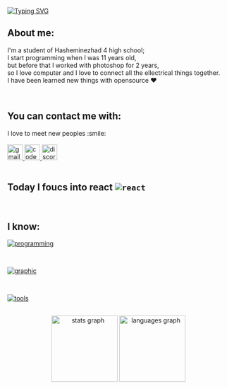 [![Typing SVG](https://readme-typing-svg.demolab.com?size=25&pause=1000&color=64FD02&background=00000000&center=true&vCenter=true&multiline=true&width=500&height=100&lines=Hi+%F0%9F%91%8B;I'm+shayan+a+front-end+developer)](https://git.io/typing-svg)

</div>

## About me:

I'm a student of Hasheminezhad 4 high school;
<br>
I start programming when I was 11 years old,
<br>
but before that I worked with photoshop for 2 years,
<br>
so I love computer and I love to connect all the ellectrical things together.
<br>
I have been learned new things with opensource :heart:

<br>

## You can contact me with:

<div align="left">
  I love to meet new peoples :smile:
  <br>
  <br>
  <a href="mailto:shfqaen@gmail.com" target="_blank">
    <img src="https://img.shields.io/static/v1?message=Gmail&logo=gmail&label=&color=D14836&logoColor=white&labelColor=&style=for-the-badge" height="35" alt="gmail logo"  />
  </a>
  <a href="https://codepen.io/shayanfpg9" target="_blank">
    <img src="https://img.shields.io/static/v1?message=Codepen&logo=codepen&label=&color=000000&logoColor=white&labelColor=&style=for-the-badge" height="35" alt="codepen logo"  />
  </a>
   <a href="https://discordapp.com/users/1077193475906338836" target="_blank">
    <img src="https://img.shields.io/static/v1?message=Discord&logo=discord&label=&logoColor=white&color=5865F2&labelColor=&style=for-the-badge" height="35" alt="discord logo"  />
  </a> 
</div>
<br>

## Today I foucs into **react** <code>![react](https://skillicons.dev/icons?i=react)</code>

<br>

## I know:

[![programming](https://skillicons.dev/icons?i=html,css,bootstrap,js,typescript,jquery,webpack,nodejs,mongodb,express,styledcomponents,sass,gulp,md,react&perline=10)](https://skillicons.dev)

<br>

[![graphic](https://skillicons.dev/icons?i=ps,ai,figma)](https://skillicons.dev)

<br>

[![tools](https://skillicons.dev/icons?i=vscode,git,github,postman,regex)](https://skillicons.dev)

<br>

<div align="center">
  <img src="https://github-readme-stats.vercel.app/api?hide_title=false&hide_rank=false&show_icons=false&include_all_commits=true&count_private=true&disable_animations=false&locale=en&hide_border=false&username=shayanfpg9" height="150" alt="stats graph"  />
  <img src="https://github-readme-stats.vercel.app/api/top-langs?locale=en&hide_title=false&layout=compact&card_width=320&langs_count=5&theme=dracula&hide_border=false&username=shayanfpg9" height="150" alt="languages graph"  />
</div>
